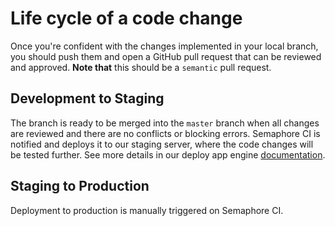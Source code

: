 # Life cycle of a code change
Once you're confident with the changes implemented in your local branch, you should push them and open a GitHub pull request that can be reviewed and approved. **Note that** this should be a `semantic` pull request.

## Development to Staging
The branch is ready to be merged into the `master` branch when all changes are reviewed and there are no conflicts or blocking errors. Semaphore CI is notified and deploys it to our staging server, where the code changes will be tested further. See more details in our deploy app engine [documentation](https://github.com/ocadotechnology/codeforlife-deploy-appengine/blob/master/docs/life-cycle-of-a-code-change.md).

## Staging to Production
Deployment to production is manually triggered on Semaphore CI.
